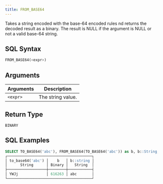 ```yaml
---
title: FROM_BASE64
---
```


Takes a string encoded with the base-64 encoded rules nd returns the decoded result as a binary.
The result is NULL if the argument is NULL or not a valid base-64 string.

## SQL Syntax

```sql
FROM_BASE64(<expr>)
```

## Arguments

| Arguments | Description       |
|-----------|-------------------|
| `<expr>`  | The string value. |

## Return Type

`BINARY`

## SQL Examples

```sql
SELECT TO_BASE64('abc'), FROM_BASE64(TO_BASE64('abc')) as b, b::String;
┌───────────────────────────────────────┐
│ to_base64('abc') │    b   │ b::string │
│      String      │ Binary │   String  │
├──────────────────┼────────┼───────────┤
│ YWJj             │ 616263 │ abc       │
└───────────────────────────────────────┘
```
